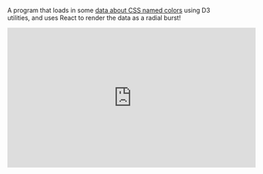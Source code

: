 A program that loads in some [data about CSS named colors](https://gist.github.com/curran/b236990081a24761f7000567094914e0) using D3 utilities, and uses React to render the data as a radial burst!

<iframe width="560" height="315" src="https://www.youtube.com/embed/KHmaEse5WSI" frameborder="0" allow="accelerometer; autoplay; encrypted-media; gyroscope; picture-in-picture" allowfullscreen></iframe>